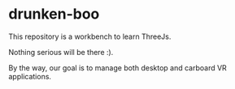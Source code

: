 # drunken-boo
   This repository is a workbench to learn ThreeJs. 
   
   Nothing serious will be there :).
   
   By the way, our goal is to manage both desktop and carboard VR applications.
